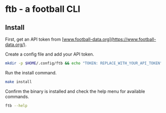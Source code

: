 # ftb - a football CLI

## Install

First, get an API token from [www.football-data.org](https://www.football-data.org/).

Create a config file and add your API token.

```bash
mkdir -p $HOME/.config/ftb && echo "TOKEN: REPLACE_WITH_YOUR_API_TOKEN" > $HOME/.config/ftb/config.yaml
```

Run the install command.

```bash
make install
```

Confirm the binary is installed and check the help menu for available commands.

```bash
ftb --help
```
